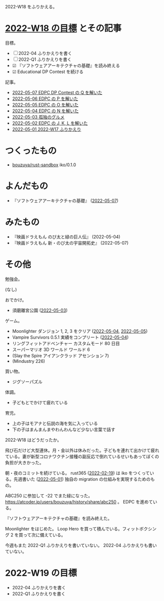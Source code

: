 2022-W18 をふりかえる。

# [2022-W18 の目標][2022-05-01] とその記事

目標。

- ☐ 2022-04 ふりかえりを書く
- ☐ 2022-Q1 ふりかえりを書く
- ☑ 『ソフトウェアアーキテクチャの基礎』を読み終える
- ☑ Educational DP Contest を続ける

記事。

- [2022-05-07 EDPC DP Contest の Q を解いた][2022-05-07]
- [2022-05-06 EDPC の P を解いた][2022-05-06]
- [2022-05-05 EDPC の O を解いた][2022-05-05]
- [2022-05-04 EDPC の N を解いた][2022-05-04]
- [2022-05-03 孤独のグルメ][2022-05-03]
- [2022-05-02 EDPC の J, K, L を解いた][2022-05-02]
- [2022-05-01 2022-W17 ふりかえり][2022-05-01]

# つくったもの

- [bouzuya/rust-sandbox] iko/0.1.0

# よんだもの

- 『ソフトウェアアーキテクチャの基礎』 ([2022-05-07])

# みたもの

- 『映画ドラえもん のび太と緑の巨人伝』 (2022-05-04)
- 『映画ドラえもん 新・のび太の宇宙開拓史』 (2022-05-07)

# その他

勉強会。

(なし)

おでかけ。

- 須磨離宮公園 ([2022-05-03])

ゲーム。

- Moonlighter ダンジョン 1, 2, 3 をクリア ([2022-05-04], [2022-05-05])
- Vampire Survivors 0.5.1 実績をコンプリート ([2022-05-04])
- リングフィットアドベンチャー カスタムモード 80 日目
- スーパーマリオ 3D ワールド ワールド 6
- (Slay the Spire アイアンクラッド アセンション 7)
- (Mindustry 226)

買い物。

- ジグソーパズル

体調。

- 子どもとでかけて疲れている

育児。

- 上の子はモアナと伝説の海を気に入っている
- 下の子はまんまんまやわんわんなど少ない言葉で話す

2022-W18 はどうだったか。

飛び石だけど大型連休。月・金以外は休みだった。子どもを連れて出かけて疲れている。妻が新型コロナワクチン接種の副反応で倒れているせいもあってぼくの負担が大きかった。

朝・夜のコミットを続けている。 rust365 ([2022-02-19]) は iko をつくっている。先週書いた ([2022-05-01]) 独自の migration の仕組みを実現するためのもの。

ABC250 に参加して -22 でまた緑になった。 <https://atcoder.jp/users/bouzuya/history/share/abc250> 。 EDPC を進めている。

『ソフトウェアアーキテクチャの基礎』を読み終えた。

Moonlighter をはじめた。 Loop Hero を買って積んでいる。フィットボクシング 2 を買って次に備えている。

今週もまた 2022-Q1 ふりかえりを書いていない。 2022-04 ふりかえりも書いていない。

# 2022-W19 の目標

- 2022-04 ふりかえりを書く
- 2022-Q1 ふりかえりを書く

[2022-02-19]: https://blog.bouzuya.net/2022/02/19/
[2022-05-01]: https://blog.bouzuya.net/2022/05/01/
[2022-05-02]: https://blog.bouzuya.net/2022/05/02/
[2022-05-03]: https://blog.bouzuya.net/2022/05/03/
[2022-05-04]: https://blog.bouzuya.net/2022/05/04/
[2022-05-05]: https://blog.bouzuya.net/2022/05/05/
[2022-05-06]: https://blog.bouzuya.net/2022/05/06/
[2022-05-07]: https://blog.bouzuya.net/2022/05/07/
[bouzuya/rust-sandbox]: https://github.com/bouzuya/rust-sandbox
